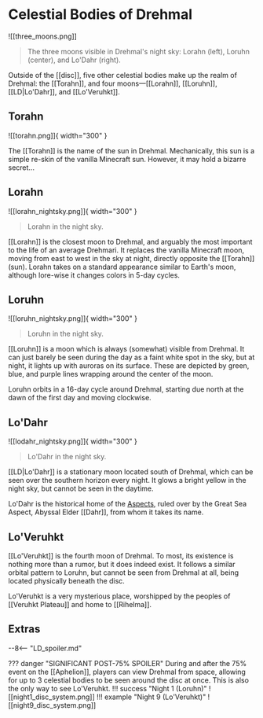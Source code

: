 # Celestial Bodies of Drehmal

![[three_moons.png]]
> The three moons visible in Drehmal's night sky: Lorahn (left), Loruhn (center), and Lo'Dahr (right).

Outside of the [[disc]], five other celestial bodies make up the realm of Drehmal: the [[Torahn]], and four moons—[[Lorahn]], [[Loruhn]], [[LD|Lo'Dahr]], and [[Lo'Veruhkt]].

## Torahn

![[torahn.png]]{ width="300" }

The [[Torahn]] is the name of the sun in Drehmal. Mechanically, this sun is a simple re-skin of the vanilla Minecraft sun. However, it may hold a bizarre secret...

## Lorahn

![[lorahn_nightsky.png]]{ width="300" }
> Lorahn in the night sky.

[[Lorahn]] is the closest moon to Drehmal, and arguably the most important to the life of an average Drehmari. It replaces the vanilla Minecraft moon, moving from east to west in the sky at night, directly opposite the [[Torahn]] (sun). Lorahn takes on a standard appearance similar to Earth's moon, although lore-wise it changes colors in 5-day cycles.

## Loruhn

![[loruhn_nightsky.png]]{ width="300" }
> Loruhn in the night sky.

[[Loruhn]] is a moon which is always (somewhat) visible from Drehmal. It can just barely be seen during the day as a faint white spot in the sky, but at night, it lights up with auroras on its surface. These are depicted by green, blue, and purple lines wrapping around the center of the moon.

Loruhn orbits in a 16-day cycle around Drehmal, starting due north at the dawn of the first day and moving clockwise.

## Lo'Dahr

![[lodahr_nightsky.png]]{ width="300" }
> Lo'Dahr in the night sky.

[[LD|Lo'Dahr]] is a stationary moon located south of Drehmal, which can be seen over the southern horizon every night. It glows a bright yellow in the night sky, but cannot be seen in the daytime.

Lo'Dahr is the historical home of the [Aspects](/Lore/Higher_Beings/Aspects/), ruled over by the Great Sea Aspect, Abyssal Elder [[Dahr]], from whom it takes its name.

## Lo'Veruhkt

[[Lo'Veruhkt]] is the fourth moon of Drehmal. To most, its existence is nothing more than a rumor, but it does indeed exist. It follows a similar orbital pattern to Loruhn, but cannot be seen from Drehmal at all, being located physically beneath the disc. 

Lo'Veruhkt is a very mysterious place, worshipped by the peoples of [[Veruhkt Plateau]] and home to [[Rihelma]].

## Extras

--8<-- "LD_spoiler.md"

??? danger "SIGNIFICANT POST-75% SPOILER"
    During and after the 75% event on the [[Aphelion]], players can view Drehmal from space, allowing for up to 3 celestial bodies to be seen around the disc at once. This is also the only way to see Lo'Veruhkt.
    !!! success "Night 1 (Loruhn)"
        ![[night1_disc_system.png]]
    !!! example "Night 9 (Lo'Veruhkt)"
        ![[night9_disc_system.png]] 
